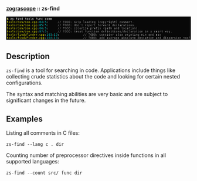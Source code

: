 **[zograscope][zograscope] :: zs-find**

![Screenshot](data/example/screenshot.png)

## Description ##

`zs-find` is a tool for searching in code.  Applications include things like
collecting crude statistics about the code and looking for certain nested
configurations.

The syntax and matching abilities are very basic and are subject to significant
changes in the future.

## Examples ##

Listing all comments in C files:

```
zs-find --lang c . dir
```

Counting number of preprocessor directives inside functions in all supported
languages:

```
zs-find --count src/ func dir
```

[zograscope]: ../../README.md
